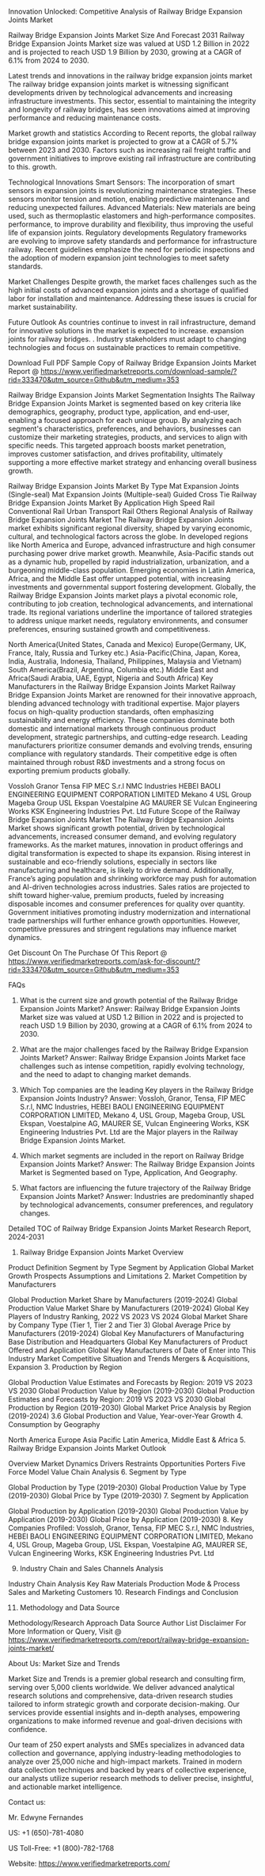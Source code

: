 Innovation Unlocked: Competitive Analysis of Railway Bridge Expansion Joints Market


Railway Bridge Expansion Joints Market Size And Forecast 2031
Railway Bridge Expansion Joints Market size was valued at USD 1.2 Billion in 2022 and is projected to reach USD 1.9 Billion by 2030, growing at a CAGR of 6.1% from 2024 to 2030.

Latest trends and innovations in the railway bridge expansion joints market
The railway bridge expansion joints market is witnessing significant developments driven by technological advancements and increasing infrastructure investments. This sector, essential to maintaining the integrity and longevity of railway bridges, has seen innovations aimed at improving performance and reducing maintenance costs.

Market growth and statistics
According to Recent reports, the global railway bridge expansion joints market is projected to grow at a CAGR of 5.7% between 2023 and 2030. Factors such as increasing rail freight traffic and government initiatives to improve existing rail infrastructure are contributing to this. growth.

Technological Innovations
Smart Sensors: The incorporation of smart sensors in expansion joints is revolutionizing maintenance strategies. These sensors monitor tension and motion, enabling predictive maintenance and reducing unexpected failures.
Advanced Materials: New materials are being used, such as thermoplastic elastomers and high-performance composites. performance, to improve durability and flexibility, thus improving the useful life of expansion joints.
Regulatory developments
Regulatory frameworks are evolving to improve safety standards and performance for infrastructure railway. Recent guidelines emphasize the need for periodic inspections and the adoption of modern expansion joint technologies to meet safety standards.

Market Challenges
Despite growth, the market faces challenges such as the high initial costs of advanced expansion joints and a shortage of qualified labor for installation and maintenance. Addressing these issues is crucial for market sustainability.

Future Outlook
As countries continue to invest in rail infrastructure, demand for innovative solutions in the market is expected to increase. expansion joints for railway bridges. . Industry stakeholders must adapt to changing technologies and focus on sustainable practices to remain competitive.

Download Full PDF Sample Copy of Railway Bridge Expansion Joints Market Report @ https://www.verifiedmarketreports.com/download-sample/?rid=333470&utm_source=Github&utm_medium=353

Railway Bridge Expansion Joints Market Segmentation Insights
The Railway Bridge Expansion Joints Market is segmented based on key criteria like demographics, geography, product type, application, and end-user, enabling a focused approach for each unique group. By analyzing each segment's characteristics, preferences, and behaviors, businesses can customize their marketing strategies, products, and services to align with specific needs. This targeted approach boosts market penetration, improves customer satisfaction, and drives profitability, ultimately supporting a more effective market strategy and enhancing overall business growth.

Railway Bridge Expansion Joints Market By Type
Mat Expansion Joints (Single-seal)
Mat Expansion Joints (Multiple-seal)
Guided Cross Tie
Railway Bridge Expansion Joints Market By Application
High Speed Rail
Conventional Rail
Urban Transport Rail
Others
Regional Analysis of Railway Bridge Expansion Joints Market
The Railway Bridge Expansion Joints market exhibits significant regional diversity, shaped by varying economic, cultural, and technological factors across the globe. In developed regions like North America and Europe, advanced infrastructure and high consumer purchasing power drive market growth. Meanwhile, Asia-Pacific stands out as a dynamic hub, propelled by rapid industrialization, urbanization, and a burgeoning middle-class population. Emerging economies in Latin America, Africa, and the Middle East offer untapped potential, with increasing investments and governmental support fostering development. Globally, the Railway Bridge Expansion Joints market plays a pivotal economic role, contributing to job creation, technological advancements, and international trade. Its regional variations underline the importance of tailored strategies to address unique market needs, regulatory environments, and consumer preferences, ensuring sustained growth and competitiveness.

North America(United States, Canada and Mexico)
Europe(Germany, UK, France, Italy, Russia and Turkey etc.)
Asia-Pacific(China, Japan, Korea, India, Australia, Indonesia, Thailand, Philippines, Malaysia and Vietnam)
South America(Brazil, Argentina, Columbia etc.)
Middle East and Africa(Saudi Arabia, UAE, Egypt, Nigeria and South Africa)
Key Manufacturers in the Railway Bridge Expansion Joints Market
Railway Bridge Expansion Joints Market are renowned for their innovative approach, blending advanced technology with traditional expertise. Major players focus on high-quality production standards, often emphasizing sustainability and energy efficiency. These companies dominate both domestic and international markets through continuous product development, strategic partnerships, and cutting-edge research. Leading manufacturers prioritize consumer demands and evolving trends, ensuring compliance with regulatory standards. Their competitive edge is often maintained through robust R&D investments and a strong focus on exporting premium products globally.

Vossloh
Granor
Tensa
FIP MEC S.r.l
NMC Industries
HEBEI BAOLI ENGINEERING EQUIPMENT CORPORATION LIMITED
Mekano 4
USL Group
Mageba Group
USL Ekspan
Voestalpine AG
MAURER SE
Vulcan Engineering Works
KSK Engineering Industries Pvt. Ltd
Future Scope of the Railway Bridge Expansion Joints Market
The Railway Bridge Expansion Joints Market shows significant growth potential, driven by technological advancements, increased consumer demand, and evolving regulatory frameworks. As the market matures, innovation in product offerings and digital transformation is expected to shape its expansion. Rising interest in sustainable and eco-friendly solutions, especially in sectors like manufacturing and healthcare, is likely to drive demand. Additionally, France’s aging population and shrinking workforce may push for automation and AI-driven technologies across industries. Sales ratios are projected to shift toward higher-value, premium products, fueled by increasing disposable incomes and consumer preferences for quality over quantity. Government initiatives promoting industry modernization and international trade partnerships will further enhance growth opportunities. However, competitive pressures and stringent regulations may influence market dynamics.

Get Discount On The Purchase Of This Report @ https://www.verifiedmarketreports.com/ask-for-discount/?rid=333470&utm_source=Github&utm_medium=353

FAQs
1. What is the current size and growth potential of the Railway Bridge Expansion Joints Market?
Answer: Railway Bridge Expansion Joints Market size was valued at USD 1.2 Billion in 2022 and is projected to reach USD 1.9 Billion by 2030, growing at a CAGR of 6.1% from 2024 to 2030.

2. What are the major challenges faced by the Railway Bridge Expansion Joints Market?
Answer: Railway Bridge Expansion Joints Market face challenges such as intense competition, rapidly evolving technology, and the need to adapt to changing market demands.

3. Which Top companies are the leading Key players in the Railway Bridge Expansion Joints Industry?
Answer: Vossloh, Granor, Tensa, FIP MEC S.r.l, NMC Industries, HEBEI BAOLI ENGINEERING EQUIPMENT CORPORATION LIMITED, Mekano 4, USL Group, Mageba Group, USL Ekspan, Voestalpine AG, MAURER SE, Vulcan Engineering Works, KSK Engineering Industries Pvt. Ltd are the Major players in the Railway Bridge Expansion Joints Market.

4. Which market segments are included in the report on Railway Bridge Expansion Joints Market?
Answer: The Railway Bridge Expansion Joints Market is Segmented based on Type, Application, And Geography.

5. What factors are influencing the future trajectory of the Railway Bridge Expansion Joints Market?
Answer: Industries are predominantly shaped by technological advancements, consumer preferences, and regulatory changes.

Detailed TOC of Railway Bridge Expansion Joints Market Research Report, 2024-2031
1. Railway Bridge Expansion Joints Market Overview

Product Definition
Segment by Type
Segment by Application
Global Market Growth Prospects
Assumptions and Limitations
2. Market Competition by Manufacturers

Global Production Market Share by Manufacturers (2019-2024)
Global Production Value Market Share by Manufacturers (2019-2024)
Global Key Players of Industry Ranking, 2022 VS 2023 VS 2024
Global Market Share by Company Type (Tier 1, Tier 2 and Tier 3)
Global Average Price by Manufacturers (2019-2024)
Global Key Manufacturers of Manufacturing Base Distribution and Headquarters
Global Key Manufacturers of Product Offered and Application
Global Key Manufacturers of Date of Enter into This Industry
Market Competitive Situation and Trends
Mergers & Acquisitions, Expansion
3. Production by Region

Global Production Value Estimates and Forecasts by Region: 2019 VS 2023 VS 2030
Global Production Value by Region (2019-2030)
Global Production Estimates and Forecasts by Region: 2019 VS 2023 VS 2030
Global Production by Region (2019-2030)
Global Market Price Analysis by Region (2019-2024) 3.6 Global Production and Value, Year-over-Year Growth
4. Consumption by Geography

North America
Europe
Asia Pacific
Latin America, Middle East & Africa
5. Railway Bridge Expansion Joints Market Outlook

Overview
Market Dynamics
Drivers
Restraints
Opportunities
Porters Five Force Model
Value Chain Analysis 
6. Segment by Type

Global Production by Type (2019-2030)
Global Production Value by Type (2019-2030)
Global Price by Type (2019-2030)
7. Segment by Application

Global Production by Application (2019-2030)
Global Production Value by Application (2019-2030)
Global Price by Application (2019-2030)
8. Key Companies Profiled: Vossloh, Granor, Tensa, FIP MEC S.r.l, NMC Industries, HEBEI BAOLI ENGINEERING EQUIPMENT CORPORATION LIMITED, Mekano 4, USL Group, Mageba Group, USL Ekspan, Voestalpine AG, MAURER SE, Vulcan Engineering Works, KSK Engineering Industries Pvt. Ltd

9. Industry Chain and Sales Channels Analysis

Industry Chain Analysis
Key Raw Materials
Production Mode & Process
Sales and Marketing
Customers
10. Research Findings and Conclusion

11. Methodology and Data Source

Methodology/Research Approach
Data Source
Author List
Disclaimer
For More Information or Query, Visit @ https://www.verifiedmarketreports.com/report/railway-bridge-expansion-joints-market/

About Us: Market Size and Trends

Market Size and Trends is a premier global research and consulting firm, serving over 5,000 clients worldwide. We deliver advanced analytical research solutions and comprehensive, data-driven research studies tailored to inform strategic growth and corporate decision-making. Our services provide essential insights and in-depth analyses, empowering organizations to make informed revenue and goal-driven decisions with confidence.

Our team of 250 expert analysts and SMEs specializes in advanced data collection and governance, applying industry-leading methodologies to analyze over 25,000 niche and high-impact markets. Trained in modern data collection techniques and backed by years of collective experience, our analysts utilize superior research methods to deliver precise, insightful, and actionable market intelligence.

Contact us:

Mr. Edwyne Fernandes

US: +1 (650)-781-4080

US Toll-Free: +1 (800)-782-1768

Website: https://www.verifiedmarketreports.com/
